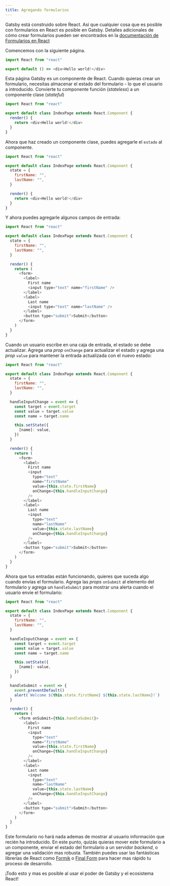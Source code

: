 ```yaml
---
title: Agregando formularios
---
```


Gatsby está construido sobre React. Así que cualquier cosa que es posible con formularios en React es posible en Gatsby. Detalles adicionales de cómo crear formularios pueden ser encontrados en la [documentación de Formularios en React](https://es.reactjs.org/docs/forms.html)

Comencemos con la siguiente página.

```jsx:title=src/pages/index.js
import React from "react"

export default () => <div>Hello world!</div>
```

Esta página Gatsby es un componente de React. Cuando quieras crear un formulario, necesitas almacenar el estado del formulario - lo que el usuario a introducido. Convierte tu componente función (_stateless_) a un componente clase (_stateful_)

```jsx:title=src/pages/index.js
import React from "react"

export default class IndexPage extends React.Component {
  render() {
    return <div>Hello world!</div>
  }
}
```

Ahora que haz creado un componente clase, puedes agregarle el `estado` al componente.

```jsx:title=src/pages/index.js
import React from "react"

export default class IndexPage extends React.Component {
  state = {
    firstName: "",
    lastName: "",
  }

  render() {
    return <div>Hello world!</div>
  }
}
```

Y ahora puedes agregarle algunos campos de entrada:

```jsx:title=src/pages/index.js
import React from "react"

export default class IndexPage extends React.Component {
  state = {
    firstName: "",
    lastName: "",
  }

  render() {
    return (
      <form>
        <label>
          First name
          <input type="text" name="firstName" />
        </label>
        <label>
          Last name
          <input type="text" name="lastName" />
        </label>
        <button type="submit">Submit</button>
      </form>
    )
  }
}
```

Cuando un usuario escribe en una caja de entrada, el estado se debe actualizar. Agrega una _prop_ `onChange` para actualizar el estado y agrega una _prop_ `value` para mantener la entrada actualizada con el nuevo estado:

```jsx:title=src/pages/index.js
import React from "react"

export default class IndexPage extends React.Component {
  state = {
    firstName: "",
    lastName: "",
  }

  handleInputChange = event => {
    const target = event.target
    const value = target.value
    const name = target.name

    this.setState({
      [name]: value,
    })
  }

  render() {
    return (
      <form>
        <label>
          First name
          <input
            type="text"
            name="firstName"
            value={this.state.firstName}
            onChange={this.handleInputChange}
          />
        </label>
        <label>
          Last name
          <input
            type="text"
            name="lastName"
            value={this.state.lastName}
            onChange={this.handleInputChange}
          />
        </label>
        <button type="submit">Submit</button>
      </form>
    )
  }
}
```

Ahora que tus entradas están funcionando, quieres que suceda algo cuando envías el formulario. Agrega las _props_ `onSubmit` al elemento del formulario y agrega un `handleSubmit` para mostrar una alerta cuando el usuario envíe el formulario:

```jsx:title=src/pages/index.js
import React from "react"

export default class IndexPage extends React.Component {
  state = {
    firstName: "",
    lastName: "",
  }

  handleInputChange = event => {
    const target = event.target
    const value = target.value
    const name = target.name

    this.setState({
      [name]: value,
    })
  }

  handleSubmit = event => {
    event.preventDefault()
    alert(`Welcome ${this.state.firstName} ${this.state.lastName}!`)
  }

  render() {
    return (
      <form onSubmit={this.handleSubmit}>
        <label>
          First name
          <input
            type="text"
            name="firstName"
            value={this.state.firstName}
            onChange={this.handleInputChange}
          />
        </label>
        <label>
          Last name
          <input
            type="text"
            name="lastName"
            value={this.state.lastName}
            onChange={this.handleInputChange}
          />
        </label>
        <button type="submit">Submit</button>
      </form>
    )
  }
}
```

Este formulario no hará nada ademas de mostrar al usuario información que recién ha introducido. En este punto, quizás quieras mover este formulario a un componente, enviar el estado del formulario a un servidor _backend_, o agregar una validación mas robusta. También puedes usar las fantásticas librerías de React como [Formik](https://github.com/jaredpalmer/formik) o [Final Form](https://github.com/final-form/react-final-form) para hacer mas rápido tu proceso de desarrollo.

¡Todo esto y mas es posible al usar el poder de Gatsby y el ecosistema React!